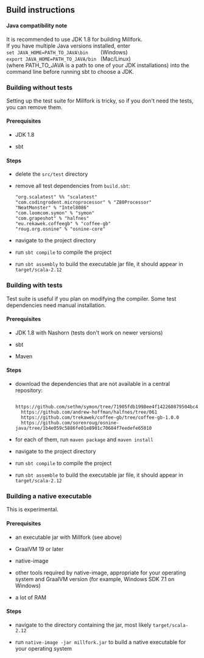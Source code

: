 ## Build instructions

#### Java compatibility note

It is recommended to use JDK 1.8 for building Millfork.  
If you have multiple Java versions installed, enter  
`set JAVA_HOME=PATH_TO_JAVA\bin    ` (Windows)  
`export JAVA_HOME=PATH_TO_JAVA/bin ` (Mac/Linux)  
(where PATH_TO_JAVA is a path to one of your JDK installations)
into the command line before running sbt to choose a JDK.

### Building without tests

Setting up the test suite for Millfork is tricky, so if you don't need the tests, you can remove them.

#### Prerequisites

* JDK 1.8

* sbt

#### Steps

* delete the `src/test` directory

* remove all test dependencies from `build.sbt`: 

      "org.scalatest" %% "scalatest"
      "com.codingrodent.microprocessor" % "Z80Processor"
      "NeatMonster" % "Intel8086"
      "com.loomcom.symon" % "symon"
      "com.grapeshot" % "halfnes"
      "eu.rekawek.coffeegb" % "coffee-gb"
      "roug.org.osnine" % "osnine-core"

* navigate to the project directory 

* run `sbt compile` to compile the project

* run `sbt assembly` to build the executable jar file, it should appear in `target/scala-2.12`

### Building with tests

Test suite is useful if you plan on modifying the compiler. Some test dependencies need manual installation.

#### Prerequisites

* JDK 1.8 with Nashorn (tests don't work on newer versions)

* sbt

* Maven

#### Steps

* download the dependencies that are not available in a central repository:

        https://github.com/sethm/symon/tree/71905fdb1998ee4f142260879504bc46cf27648f
        https://github.com/andrew-hoffman/halfnes/tree/061
        https://github.com/trekawek/coffee-gb/tree/coffee-gb-1.0.0
        https://github.com/sorenroug/osnine-java/tree/1b4e059c5886fe01e8901c70684f7eedefe65010
        
* for each of them, run `maven package` and `maven install`

* navigate to the project directory 

* run `sbt compile` to compile the project

* run `sbt assemble` to build the executable jar file, it should appear in `target/scala-2.12`

### Building a native executable

This is experimental. 

#### Prerequisites

* an executable jar with Millfork (see above)

* GraalVM 19 or later

* native-image

* other tools required by native-image, appropriate for your operating system and GraalVM version (for example, Windows SDK 7.1 on Windows) 

* a lot of RAM

#### Steps

* navigate to the directory containing the jar, most likely `target/scala-2.12`

* run `native-image -jar millfork.jar` to build a native executable for your operating system